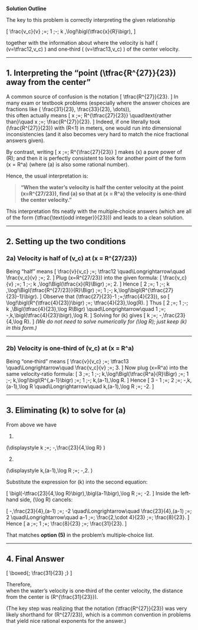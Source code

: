 **Solution Outline**

The key to this problem is correctly interpreting the given relationship

\[
\frac{v_c}{v} \;=\; 1 \;-\; k \,\log\!\bigl(\tfrac{x}{R}\bigr),
\]

together with the information about where the velocity is half ( \(v=\tfrac12\,v_c\) ) and one‐third ( \(v=\tfrac13\,v_c\) ) of the center velocity.

---

## 1.  Interpreting the “point \(\tfrac{R^{27}}{23}\) away from the center”

A common source of confusion is the notation 
\[
\tfrac{R^{27}}{23}.
\]
In many exam or textbook problems (especially where the answer choices are fractions like \( \frac{31}{23}, \frac{33}{23}, \dots\)),  
this often actually means
\[
x \;=\; R^{\tfrac{27}{23}}
\quad\text{rather than}\quad
x \;=\; \frac{R^{27}}{23}.
\]
Indeed, if one literally took \(\frac{R^{27}}{23}\) with \(R<1\) in meters, one would run into dimensional inconsistencies (and it also becomes very hard to match the nice fractional answers given).  

By contrast, writing
\[
x \;=\; R^{\frac{27}{23}}
\]
makes \(x\) a pure power of \(R\);  and then it is perfectly consistent to look for another point of the form \(x = R^a\) (where \(a\) is also some rational number).  

Hence, the usual interpretation is:

> **“When the water’s velocity is half the center velocity at the point \(x=R^{27/23}\), find \(a\) so that at \(x = R^a\) the velocity is one‐third the center velocity.”**

This interpretation fits neatly with the multiple‐choice answers (which are all of the form \(\tfrac{\text{odd integer}}{23}\)) and leads to a clean solution.

---

## 2.  Setting up the two conditions

### 2a)  Velocity is half of \(v_c\) at \(x = R^{27/23}\)

Being “half” means
\[
\frac{v}{v_c} \;=\; \tfrac12
\quad\Longrightarrow\quad
\frac{v_c}{v} \;=\; 2.
\]
Plug \(x=R^{27/23}\) into the given formula:
\[
\frac{v_c}{v}
\;=\;
1 \;-\; k \,\log\!\Bigl(\tfrac{x}{R}\Bigr)
\;=\;
2.
\]
Hence
\[
2 
\;=\; 
1 \;-\; k \,\log\!\Bigl(\tfrac{R^{27/23}}{R}\Bigr)
\;=\;
1 
\;-\; 
k\,\log\!\bigl(R^{\tfrac{27}{23}-1}\bigr).
\]
Observe that 
\(\tfrac{27}{23}-1 \;=\;\tfrac{4}{23}\), so
\[
\log\!\bigl(R^{\tfrac{4}{23}}\bigr)
\;=\;
\tfrac{4}{23}\,\log(R).
\]
Thus
\[
2 
\;=\;
1 \;-\; k \,\Bigl(\tfrac{4}{23}\,\log R\Bigr)
\quad\Longrightarrow\quad
1 
\;=\;
-\,k\,\bigl(\tfrac{4}{23}\bigr)\,\log R.
\]
Solving for \(k\) gives
\[
k 
\;=\;
-\,\frac{23}{4\,\log R}.
\]
*(We do not need to solve numerically for \(\log R\); just keep \(k\) in this form.)*

---

### 2b)  Velocity is one‐third of \(v_c\) at \(x = R^a\)

Being “one‐third” means
\[
\frac{v}{v_c} 
\;=\;
\tfrac13
\quad\Longrightarrow\quad
\frac{v_c}{v} 
\;=\;
3.
\]
Now plug \(x=R^a\) into the same velocity‐ratio formula:
\[
3
\;=\;
1 
\;-\; 
k\,\log\!\Bigl(\tfrac{R^a}{R}\Bigr)
\;=\;
1 
\;-\; 
k\,\log\!\bigl(R^{\,a-1}\bigr)
\;=\;
1 
\;-\; 
k\,(a-1)\,\log R.
\]
Hence
\[
3 - 1 
\;=\;
2
\;=\;
-\,k\,(a-1)\,\log R
\quad\Longrightarrow\quad
k\,(a-1)\,\log R 
\;=\;
-2.
\]

---

## 3.  Eliminating \(k\) to solve for \(a\)

From above we have

1.  
\(\displaystyle
k \;=\; -\,\frac{23}{4\,\log R}
\)

2.  
\(\displaystyle
k\,(a-1)\,\log R \;=\; -\,2.
\)

Substitute the expression for \(k\) into the second equation:

\[
\bigl(-\tfrac{23}{4\,\log R}\bigr)\,\bigl(a-1\bigr)\,\log R
\;=\;
-2.
\]
Inside the left‐hand side, \(\log R\) cancels:

\[
-\,\frac{23}{4}\,(a-1)
\;=\;
-2
\quad\Longrightarrow\quad
\frac{23}{4}\,(a-1)
\;=\;
2
\quad\Longrightarrow\quad
a-1
\;=\;
\frac{2\,\cdot 4}{23}
\;=\;
\frac{8}{23}.
\]
Hence
\[
a 
\;=\;
1 \;+\; \frac{8}{23}
\;=\;
\frac{31}{23}.
\]

That matches **option (5)** in the problem’s multiple‐choice list.

---

## 4.  Final Answer

\[
\boxed{\; \frac{31}{23} \;}
\]

Therefore,  
when the water’s velocity is one‐third of the center velocity, the distance from the center is \(R^{\frac{31}{23}}\). 

(The key step was realizing that the notation \(\tfrac{R^{27}}{23}\) was very likely shorthand for \(R^{27/23}\), which is a common convention in problems that yield nice rational exponents for the answer.)